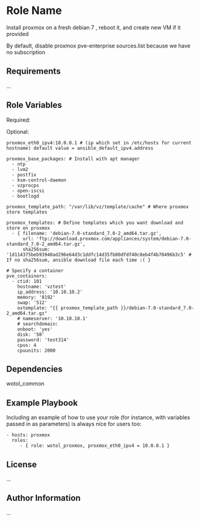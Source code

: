 Role Name
=========

Install proxmox on a fresh debian 7 , reboot it, and create new VM if it provided

By default, disable proxmox pve-enterprise sources.list because we have no subscription

Requirements
------------

...

Role Variables
--------------

Required:

Optional:

```
proxmox_eth0_ipv4:10.0.0.1 # (ip which set in /etc/hosts for current hostname) default value = ansible_default_ipv4.address

proxmox_base_packages: # Install with apt manager
  - ntp
  - lvm2
  - postfix 
  - ksm-control-daemon 
  - vzprocps 
  - open-iscsi 
  - bootlogd

proxmox_template_path: "/var/lib/vz/template/cache" # Where proxmox store templates

proxmox_templates: # Define templates which you want download and store on proxmox
  - { filename: 'debian-7.0-standard_7.0-2_amd64.tar.gz', 
      url: 'ftp://download.proxmox.com/appliances/system/debian-7.0-standard_7.0-2_amd64.tar.gz',
      sha256sum: '1d114375beb93940ad296e64d3c1ddfc14d35fb00dfdf40c8eb4f4b70496b3c5' # If no sha256sum, ansible download file each time :( }

# Specify a container
pve_containers:
  - ctid: 101
    hostname: 'vztest'
    ip_address: '10.10.10.2'
    memory: '8192'
    swap: '512'
    ostemplate: "{{ proxmox_template_path }}/debian-7.0-standard_7.0-2_amd64.tar.gz"
    # nameserver: '10.10.10.1'
    # searchdomain:
    onboot: 'yes'
    disk: '50'
    password: 'test314'
    cpus: 4
    cpuunits: 2000

```

Dependencies
------------

wotol_common

Example Playbook
----------------

Including an example of how to use your role (for instance, with variables passed in as parameters) is always nice for users too:

    - hosts: proxmox
      roles:
         - { role: wotol_proxmox, proxmox_eth0_ipv4 = 10.0.0.1 }

License
-------

...

Author Information
------------------

...
